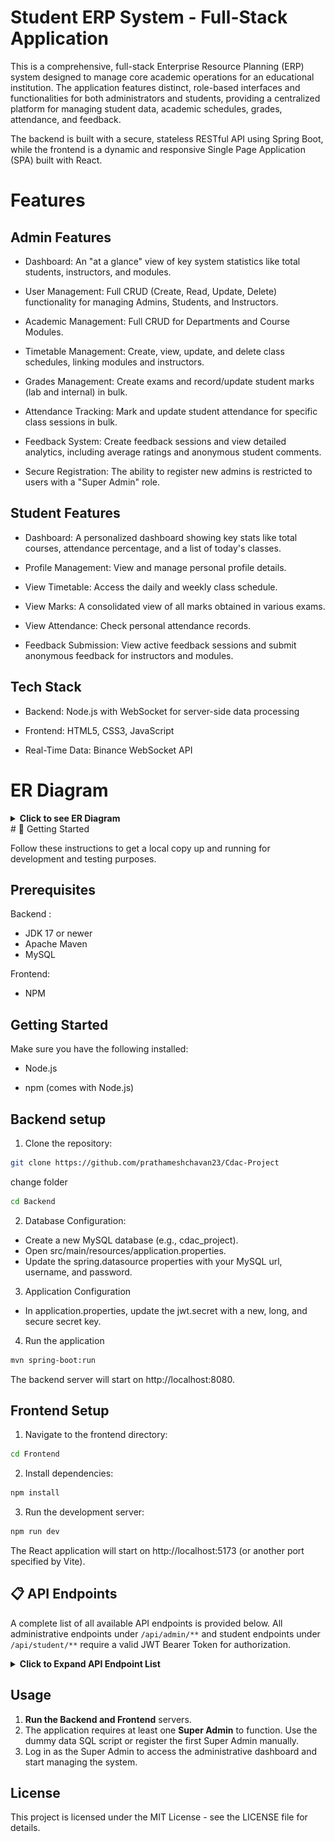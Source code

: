 
# Student ERP System - Full-Stack Application

This is a comprehensive, full-stack Enterprise Resource Planning (ERP) system designed to manage core academic operations for an educational institution. The application features distinct, role-based interfaces and functionalities for both administrators and students, providing a centralized platform for managing student data, academic schedules, grades, attendance, and feedback.

The backend is built with a secure, stateless RESTful API using Spring Boot, while the frontend is a dynamic and responsive Single Page Application (SPA) built with React.






# Features


## Admin Features

- Dashboard: An "at a glance" view of key system statistics like total students, instructors, and modules.

- User Management: Full CRUD (Create, Read, Update, Delete) functionality for managing Admins, Students, and Instructors.

- Academic Management: Full CRUD for Departments and Course Modules.

- Timetable Management: Create, view, update, and delete class schedules, linking modules and instructors.

- Grades Management: Create exams and record/update student marks (lab and internal) in bulk.

- Attendance Tracking: Mark and update student attendance for specific class sessions in bulk.

- Feedback System: Create feedback sessions and view detailed analytics, including average ratings and anonymous student comments.

- Secure Registration: The ability to register new admins is restricted to users with a "Super Admin" role.

## Student Features

- Dashboard: A personalized dashboard showing key stats like total courses, attendance percentage, and a list of today's classes.

- Profile Management: View and manage personal profile details.

- View Timetable: Access the daily and weekly class schedule.

- View Marks: A consolidated view of all marks obtained in various exams.

- View Attendance: Check personal attendance records.

- Feedback Submission: View active feedback sessions and submit anonymous feedback for instructors and modules.
## Tech Stack

- Backend: Node.js with WebSocket for server-side data processing

- Frontend: HTML5, CSS3, JavaScript

- Real-Time Data: Binance WebSocket API
# ER Diagram
<details>
<summary><strong>Click to see ER Diagram</strong></summary>
![Entity-Relationship Diagram](Docs/ER-Project.png)
</details>
# 🚀 Getting Started

Follow these instructions to get a local copy up and running for development and testing purposes.

## Prerequisites

Backend :
   - JDK 17 or newer
   - Apache Maven
   - MySQL 
 
Frontend:
   - NPM
   

## Getting Started

Make sure you have the following installed:

- Node.js

- npm (comes with Node.js)



## Backend setup 

1. Clone the repository:

```bash
git clone https://github.com/prathameshchavan23/Cdac-Project
```
change folder
```bash
cd Backend
```

2. Database Configuration:

 - Create a new MySQL database (e.g., cdac_project).
 - Open src/main/resources/application.properties.
 - Update the spring.datasource properties with your MySQL url, username, and password.
 
3. Application Configuration

- In application.properties, update the jwt.secret with a new, long, and secure secret key.

4. Run the application

```bash
mvn spring-boot:run
```
The backend server will start on http://localhost:8080.


## Frontend Setup

1. Navigate to the frontend directory:

```bash
cd Frontend
```

2. Install dependencies:

```bash
npm install
```

3. Run the development server:

```bash
npm run dev
```
The React application will start on http://localhost:5173 (or another port specified by Vite).

## 📋 API Endpoints

A complete list of all available API endpoints is provided below. All administrative endpoints under `/api/admin/**` and student endpoints under `/api/student/**` require a valid JWT Bearer Token for authorization.

<details>
<summary><strong>Click to Expand API Endpoint List</strong></summary>

### Authentication
| HTTP Method | URL Path | Description |
| :--- | :--- | :--- |
| `POST` | `/api/auth/register/admin` | (Super Admin Only) Registers a new administrator. |
| `POST` | `/api/auth/login` | Logs in a user and returns a JWT. |

### Admin Management
| HTTP Method | URL Path | Description |
| :--- | :--- | :--- |
| `GET` | `/api/admin/admins` | Gets a list of all administrators. |
| `GET` | `/api/admin/admins/{id}` | Gets a single administrator. |
| `PUT` | `/api/admin/admins/{id}` | Updates an administrator. |
| `DELETE` | `/api/admin/admins/{id}` | Deletes an administrator. |

### Department Management
| HTTP Method | URL Path | Description |
| :--- | :--- | :--- |
| `POST` | `/api/departments` | Creates a new department. |
| `GET` | `/api/departments` | Gets a list of all departments. |
| `GET` | `/api/departments/{id}` | Gets a single department. |
| `PUT` | `/api/departments/{id}` | Updates a department. |
| `DELETE` | `/api/departments/{id}` | Deletes a department. |

### Instructor Management
| HTTP Method | URL Path | Description |
| :--- | :--- | :--- |
| `POST` | `/api/admin/instructors` | Creates a new instructor. |
| `GET` | `/api/admin/instructors` | Gets a paginated list of all instructors. |
| `GET` | `/api/admin/instructors/{id}` | Gets a single instructor. |
| `PUT` | `/api/admin/instructors/{id}` | Updates an instructor. |
| `DELETE` | `/api/admin/instructors/{id}` | Deletes an instructor. |

### Student Management (by Admin)
| HTTP Method | URL Path | Description |
| :--- | :--- | :--- |
| `POST` | `/api/admin/students` | Creates a new student. |
| `GET` | `/api/admin/students` | Gets a paginated list of all students. |
| `GET` | `/api/admin/students/{prn}` | Gets a single student. |
| `PUT` | `/api/admin/students/{prn}` | Updates a student. |
| `DELETE` | `/api/admin/students/{prn}` | Deletes a student. |

### Module Management
| HTTP Method | URL Path | Description |
| :--- | :--- | :--- |
| `POST` | `/api/admin/modules` | Creates a new module. |
| `GET` | `/api/admin/modules` | Gets a paginated list of all modules. |
| `GET` | `/api/admin/modules/{moduleId}` | Gets a single module. |
| `PUT` | `/api/admin/modules/{moduleId}` | Updates a module. |
| `DELETE` | `/api/admin/modules/{moduleId}` | Deletes a module. |

### Timetable Management
| HTTP Method | URL Path | Description |
| :--- | :--- | :--- |
| `POST` | `/api/admin/timetable` | Creates a new timetable entry. |
| `GET` | `/api/admin/timetable` | Gets all timetable entries. |

### Grades Management
| HTTP Method | URL Path | Description |
| :--- | :--- | :--- |
| `POST` | `/api/admin/exams` | Creates a new exam. |
| `GET` | `/api/admin/exams` | Gets all exams. |
| `POST` | `/api/admin/scores/bulk` | Records or updates marks for multiple students. |
| `GET` | `/api/admin/scores/exam/{examId}` | Gets all scores for a specific exam. |
| `GET` | `/api/admin/scores/exam/{examId}/marks-sheet`| Gets a paginated marks entry sheet. |

### Attendance Management
| HTTP Method | URL Path | Description |
| :--- | :--- | :--- |
| `POST` | `/api/admin/attendance` | Marks attendance for a single student. |
| `POST` | `/api/admin/attendance/bulk`| Marks or updates attendance for multiple students. |
| `PUT` | `/api/admin/attendance/{id}`| Updates a single attendance record. |
| `DELETE` | `/api/admin/attendance/{id}`| Deletes a single attendance record. |
| `GET` | `/api/admin/attendance/session/{id}` | Gets paginated attendance for a class session. |
| `GET` | `/api/admin/attendance/session/{id}/by-date`| Gets paginated attendance on a specific date. |

### Feedback
| HTTP Method | URL Path | Description |
| :--- | :--- | :--- |
| `POST` | `/api/student/feedback/submit` | (Student) Submits feedback. |
| `GET` | `/api/student/feedback/sessions/active`| (Student) Gets active feedback sessions. |
| `POST` | `/api/admin/feedback/sessions` | (Admin) Creates a new feedback session. |
| `GET` | `/api/admin/feedback/instructors`| (Admin) Gets instructors with feedback status. |
| `GET` | `/api/admin/feedback/sessions/{id}/stats`| (Admin) Gets statistics for a feedback session. |
| `GET` | `/api/admin/feedback/sessions/{id}/anonymous`| (Admin) Gets anonymous feedback for a session. |
| `DELETE`| `/api/admin/feedback/{feedbackId}`| (Admin) Deletes a feedback record. |

### Student Endpoints
| HTTP Method | URL Path | Description |
| :--- | :--- | :--- |
| `GET` | `/api/student/dashboard/stats` | Gets dashboard statistics. |
| `GET` | `/api/student/dashboard/todays-classes`| Gets today's class schedule. |
| `GET` | `/api/student/profile` | Gets the student's profile details. |
| `GET` | `/api/student/my-marks` | Gets a list of all marks. |

### Monitoring (Actuator)
| HTTP Method | URL Path | Description |
| :--- | :--- | :--- |
| `GET` | `/actuator/health` | Shows the application's health status. |
| `GET` | `/actuator/info` | Shows custom application info. |

</details>

## Usage

1.  **Run the Backend and Frontend** servers.
2.  The application requires at least one **Super Admin** to function. Use the dummy data SQL script or register the first Super Admin manually.
3.  Log in as the Super Admin to access the administrative dashboard and start managing the system.

## License
This project is licensed under the MIT License - see the LICENSE file for details.


